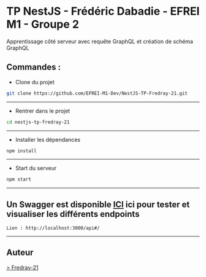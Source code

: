 # TP NestJS - Frédéric Dabadie - EFREI M1 - Groupe 2
Apprentissage côté serveur avec requête GraphQL et création de schéma GraphQL


## Commandes :
- Clone du projet
```bash 
git clone https://github.com/EFREI-M1-Dev/NestJS-TP-Fredray-21.git
```
---

- Rentrer dans le projet
```bash 
cd nestjs-tp-fredray-21
```
---

- Installer les dépendances
```bash 
npm install
```
---

- Start du serveur
```bash 
npm start
```
---


## Un Swagger est disponible [ICI](http://localhost:3000/api#) ici pour tester et visualiser les différents endpoints
```
Lien : http://localhost:3000/api#/
```
---

## Auteur
[> Fredray-21](https://github.com/Fredray-21)